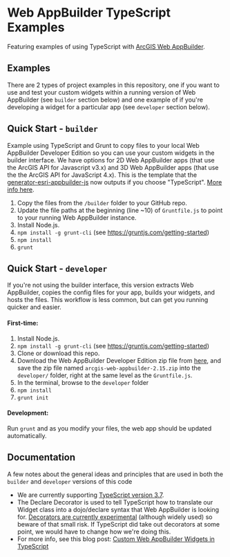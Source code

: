 # Web AppBuilder TypeScript Examples
Featuring examples of using TypeScript with [ArcGIS Web AppBuilder](https://developers.arcgis.com/web-appbuilder/).

## Examples

There are 2 types of project examples in this repository, one if you want to use and test your custom widgets within a running version of Web AppBuilder (see `builder` section below) and one example of if you're developing a widget for a particular app (see `developer` section below).


## Quick Start - `builder`

Example using TypeScript and Grunt to copy files to your local Web AppBuilder Developer Edition so you can use your custom widgets in the builder interface. We have options for 2D Web AppBuilder apps (that use the ArcGIS API for Javascript v3.x) and 3D Web AppBuilder apps (that use the the ArcGIS API for JavaScript 4.x). This is the template that the [generator-esri-appbuilder-js](https://github.com/Esri/generator-esri-appbuilder-js) now outputs if you choose "TypeScript". [More info here](https://community.esri.com/people/GRehkemper-esristaff/blog/2018/03/15/web-appbuilder-widget-generator-v3-released-typescript).

1. Copy the files from the `/builder` folder to your GitHub repo.
1. Update the file paths at the beginning (line ~10) of `Gruntfile.js` to point to your running Web AppBuilder instance.
1. Install Node.js.
2. `npm install -g grunt-cli` (see https://gruntjs.com/getting-started)
1. `npm install`
1. `grunt`

## Quick Start - `developer`

If you're not using the builder interface, this version extracts Web AppBuilder, copies the config files for your app, builds your widgets, and hosts the files. This workflow is less common, but can get you running quicker and easier.

#### First-time:

1. Install Node.js.
1. `npm install -g grunt-cli` (see https://gruntjs.com/getting-started)
1. Clone or download this repo.
1. Download the Web AppBuilder Developer Edition zip file from [here](https://developers.arcgis.com/web-appbuilder/), and save the zip file named `arcgis-web-appbuilder-2.15.zip` into the `developer/` folder, right at the same level as the `Gruntfile.js`.
1. In the terminal, browse to the `developer` folder
1. `npm install`
1. `grunt init`

#### Development:

Run `grunt` and as you modify your files, the web app should be updated automatically.

## Documentation

A few notes about the general ideas and principles that are used in both the `builder` and `developer` versions of this code

- We are currently supporting [TypeScript version 3.7](https://www.typescriptlang.org/docs/handbook/release-notes/typescript-3-7.html).
- The Declare Decorator is used to tell TypeScript how to translate our Widget class into a dojo/declare syntax that Web AppBuilder is looking for. [Decorators are currently experimental](https://www.typescriptlang.org/docs/handbook/decorators.html) (although widely used) so beware of that small risk. If TypeScript did take out decorators at some point, we would have to change how we're doing this.
- For more info, see this blog post: [Custom Web AppBuilder Widgets in TypeScript ](https://community.esri.com/people/GRehkemper-esristaff/blog/2017/12/13/custom-web-appbuilder-widgets-in-typescript)
